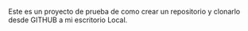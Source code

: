 Este es un proyecto de prueba de como crear un repositorio y clonarlo desde GITHUB a mi escritorio Local.